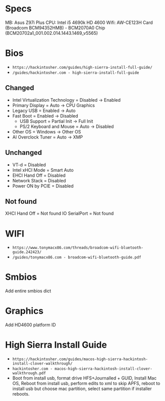 # Specs
MB: Asus Z97i Plus
CPU: Intel i5 4690k HD 4600
Wifi: AW-CE123H Card (Broadcom BCM94352HMB) - BCM2070A0 Chip (BCM20702a1_001.002.014.1443.1469_v5565)

# Bios
- `https://hackintosher.com/guides/high-sierra-install-full-guide/`
- `/guides/hackintosher.com - high-sierra-install-full-guide`

## Changed
- Intel Virtualization Technology = Disabled -> Enabled
- Primary Display = Auto -> CPU Graphics
- Legacy USB = Enabled -> Auto
- Fast Boot = Enabled -> Disabled
  - USB Support = Partial Init -> Full Init
  - PS/2 Keyboard and Mouse = Auto -> Disabled
- Other OS = Windows -> Other OS
- AI Overclock Tuner = Auto -> XMP

## Unchanged
- VT-d = Disabled
- Intel xHCI Mode = Smart Auto
- EHCI Hand Off = Disabled
- Network Stack = Disabled
- Power ON by PCIE = Disabled

## Not found
XHCI Hand Off = Not found
IO SerialPort = Not found

# WIFI 
- `https://www.tonymacx86.com/threads/broadcom-wifi-bluetooth-guide.242423/`
- `/guides/tonymacx86.com - broadcom-wifi-bluetooth-guide.pdf`

# Smbios
Add entire smbios dict

# Graphics
Add HD4600 platform ID

# High Sierra Install Guide
- `https://hackintosher.com/guides/macos-high-sierra-hackintosh-install-clover-walkthrough/`
- `hackintosher.com - macos-high-sierra-hackintosh-install-clover-walkthrough.pdf`
- Boot from install usb, format drive HFS+Journalled + GUID, Install Mac OS, Reboot from install usb, perform edits to xml to skip APFS, reboot to install usb but choose mac partition, select same partition if installer reboots.